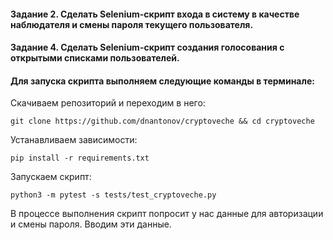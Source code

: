 #### Задание 2. Сделать Selenium-скрипт входа в систему в качестве наблюдателя и смены пароля текущего пользователя.
#### Задание 4. Cделать Selenium-скрипт создания голосования с открытыми списками пользователей.

#### Для запуска скрипта выполняем следующие команды в терминале:

Скачиваем репозиторий и переходим в него:

`git clone https://github.com/dnantonov/cryptoveche && cd cryptoveche`

Устанавливаем зависимости:

`pip install -r requirements.txt`

Запускаем скрипт:

`python3 -m pytest -s tests/test_cryptoveche.py`


В процессе выполнения скрипт попросит у нас данные для авторизации и смены пароля. Вводим эти данные.



 

